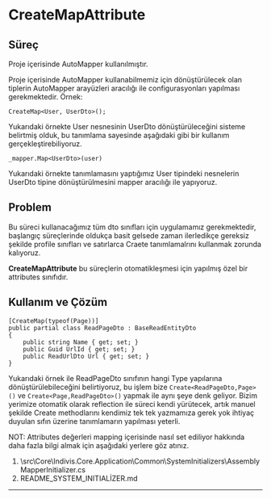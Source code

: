 ﻿# CreateMapAttribute

## Süreç
Proje içerisinde AutoMapper kullanılmıştır.

Proje içerisinde AutoMapper kullanabilmemiz için dönüştürülecek olan tiplerin AutoMapper arayüzleri aracılığı ile configurasyonları yapılması gerekmektedir.
Örnek:

`CreateMap<User, UserDto>();`

Yukarıdaki örnekte User nesnesinin UserDto dönüştürüleceğini sisteme belirtmiş olduk, bu tanımlama sayesinde aşağıdaki gibi bir kullanım gerçekleştirebiliyoruz.

`_mapper.Map<UserDto>(user)`

Yukarıdaki örnekte tanımlamasını yaptığımız User tipindeki nesnelerin UserDto tipine dönüştürülmesini mapper aracılığı ile yapıyoruz.

## Problem

Bu süreci kullanacağımız tüm dto sınıfları için uygulamamız gerekmektedir, başlangıç süreçlerinde oldukça basit gelsede zaman ilerledikçe gereksiz şekilde profile sınıfları ve satırlarca Craete tanımlamalrını kullanmak zorunda kalıyoruz.

**CreateMapAttribute**  bu süreçlerin otomatikleşmesi için yapılmış özel bir attributes sınıfıdır.

## Kullanım ve Çözüm

    [CreateMap(typeof(Page))]
    public partial class ReadPageDto : BaseReadEntityDto
    {
        public string Name { get; set; }
        public Guid UrlId { get; set; }
        public ReadUrlDto Url { get; set; }
    }


Yukarıdaki örnek ile ReadPageDto sınıfının hangi Type yapılarına dönüştürülebileceğini belirtiyoruz, bu işlem bize `Create<ReadPageDto,Page>()` ve `Create<Page,ReadPageDto>()` yapmak ile aynı şeye denk geliyor.
Bizim yerimize otomatik olarak reflection ile süreci kendi yürütecek, artık manuel şekilde Create methodlarını kendimiz tek tek yazmamıza gerek yok ihtiyaç duyulan sıfın üzerine tanımlamarın yapılması yeterli.

NOT: Attributes değerleri mapping içerisinde nasıl set ediliyor hakkında daha fazla bilgi almak için aşağıdaki yerlere göz atınız.

1. \src\Core\Indivis.Core.Application\Common\SystemInitializers\AssemblyMapperInitializer.cs
2. README_SYSTEM_INITIALİZER.md


<hr>